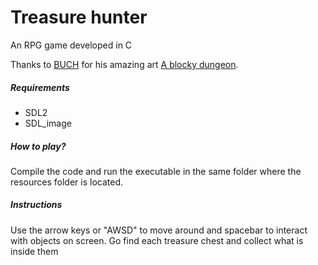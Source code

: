# Treasure hunter
An RPG game developed in C

Thanks to [BUCH](https://opengameart.org/users/buch) for his amazing art [A blocky dungeon](https://opengameart.org/content/a-blocky-dungeon).

##### Requirements
 * SDL2
 * SDL_image
 
##### How to play?
Compile the code and run the executable in the same folder where the resources folder is located.

##### Instructions
Use the arrow keys or "AWSD" to move around and spacebar to interact with objects on screen. Go find each treasure chest and collect what is inside them
